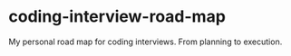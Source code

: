# coding-interview-road-map
My personal road map for coding interviews. From planning to execution.
